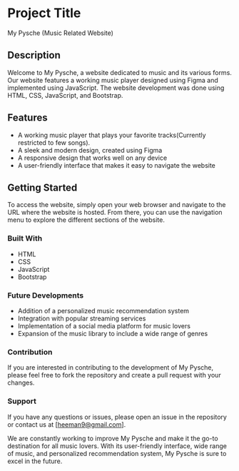# Project Title

My Pysche 
(Music Related Website)

## Description

Welcome to My Pysche, a website dedicated to music and its various forms. Our website features a working music player designed using Figma and implemented using JavaScript. The website development was done using HTML, CSS, JavaScript, and Bootstrap.

## Features
* A working music player that plays your favorite tracks(Currently restricted to few songs).
* A sleek and modern design, created using Figma
* A responsive design that works well on any device
* A user-friendly interface that makes it easy to navigate the website

## Getting Started
To access the website, simply open your web browser and navigate to the URL where the website is hosted. From there, you can use the navigation menu to explore the different sections of the website.

### Built With
* HTML
* CSS
* JavaScript
* Bootstrap


### Future Developments
* Addition of a personalized music recommendation system
* Integration with popular streaming services
* Implementation of a social media platform for music lovers
* Expansion of the music library to include a wide range of genres

### Contribution
If you are interested in contributing to the development of My Pysche, please feel free to fork the repository and create a pull request with your changes.

### Support
If you have any questions or issues, please open an issue in the repository or contact us at [heeman9@gmail.com].

We are constantly working to improve My Pysche and make it the go-to destination for all music lovers. With its user-friendly interface, wide range of music, and personalized recommendation system, My Pysche is sure to excel in the future.




